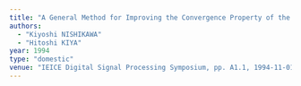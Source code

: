 ```yaml
---
title: "A General Method for Improving the Convergence Property of the LMS-Type Algorithms Using Geometrical Interpretation"
authors:
  - "Kiyoshi NISHIKAWA"
  - "Hitoshi KIYA"
year: 1994
type: "domestic"
venue: "IEICE Digital Signal Processing Symposium, pp. A1.1, 1994-11-01."
---
```

